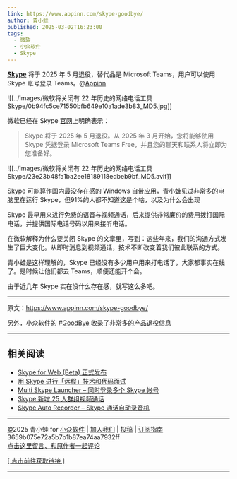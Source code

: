 ```yaml
---
link: https://www.appinn.com/skype-goodbye/
author: 青小蛙
published: 2025-03-02T16:23:00
tags:
  - 微软
  - 小众软件
  - Skype
---
```

 **[Skype](https://www.appinn.com/tag/skype/)** 将于 2025 年 5 月退役，替代品是 Microsoft Teams，用户可以使用 Skype 账号登录 Teams。@[Appinn](https://www.appinn.com/skype-goodbye/)

![[../images/微软将关闭有 22 年历史的网络电话工具 Skype/0b94fc5ce71550bfb649e10a1ade3b83_MD5.jpg]]

微软已经在 Skype [官网](https://www.skype.com/en/)上明确表示：

> Skype 将于 2025 年 5 月退役。从 2025 年 3 月开始，您将能够使用 Skype 凭据登录 Microsoft Teams Free，并且您的聊天和联系人将立即为您准备好。

![[../images/微软将关闭有 22 年历史的网络电话工具 Skype/23e23b48fa1ba2ee18189118edbeb9bf_MD5.avif]]

Skype 可能算作国内最没存在感的 Windows 自带应用，青小蛙见过非常多的电脑里在运行 Skype，但91%的人都不知道这是个啥，以及为什么会出现

Skype 最早用来进行免费的语音与视频通话，后来提供非常廉价的费用拨打国际电话，并提供国际电话号码以用来接听电话。

在微软解释为什么要关闭 Skype 的文章里，写到：这些年来，我们的沟通方式发生了巨大变化。从即时消息到视频通话，技术不断改变着我们彼此联系的方式。

青小蛙是这样理解的，Skype 已经没有多少用户用来打电话了，大家都事实在线了。是时候让他们都去 Teams，顺便还能开个会。

由于近几年 Skype 实在没什么存在感，就写这么多吧。

---

原文：https://www.appinn.com/skype-goodbye/

另外，小众软件的 #[GoodBye](https://www.appinn.com/tag/goodbye/) 收录了非常多的产品退役信息

---

## 相关阅读

- [Skype for Web (Beta) 正式发布](https://www.appinn.com/skype-for-web-beta/ "Permanent Link: Skype for Web (Beta) 正式发布")
- [用 Skype 进行「远程」技术和代码面试](https://www.appinn.com/how-to-have-technical-and-coding-interviews-over-skype/ "Permanent Link: 用 Skype 进行「远程」技术和代码面试")
- [Multi Skype Launcher – 同时登录多个 Skype 帐号](https://www.appinn.com/multi-skype-launcher/ "Permanent Link: Multi Skype Launcher – 同时登录多个 Skype 帐号")
- [Skype 新增 25 人群组视频通话](https://www.appinn.com/skype-group-video-call/ "Permanent Link: Skype 新增 25 人群组视频通话")
- [Skype Auto Recorder – Skype 通话自动录音机](https://www.appinn.com/skype-auto-recorder/ "Permanent Link: Skype Auto Recorder – Skype 通话自动录音机")

---

[©](http://www.appinn.com/copyright/?utm_source=feeds&utm_medium=copyright&utm_campaign=feeds "版权声明")2025 青小蛙 for [小众软件](http://www.appinn.com/?utm_source=feeds&utm_medium=appinn&utm_campaign=feeds "本文来自小众软件") | [加入我们](http://www.appinn.com/join-us/?utm_source=feeds&utm_medium=joinus&utm_campaign=feeds "加入小众软件") | [投稿](https://meta.appinn.net/c/faxian/?utm_source=feeds&utm_medium=contribute&utm_campaign=feeds "给小众软件投稿") | [订阅指南](http://www.appinn.com/feeds-subscribe/?utm_source=feeds&utm_medium=feedsubscribe&utm_campaign=feeds "可以分类订阅小众，Windows/MAC/游戏")  
3659b075e72a5b7b1b87ea74aa7932ff  
[点击这里留言、和原作者一起评论](https://www.appinn.com/skype-goodbye/#comments "to the comments")

[[ 点击前往获取链接 ]](https://www.appinn.com/skype-goodbye/)

---